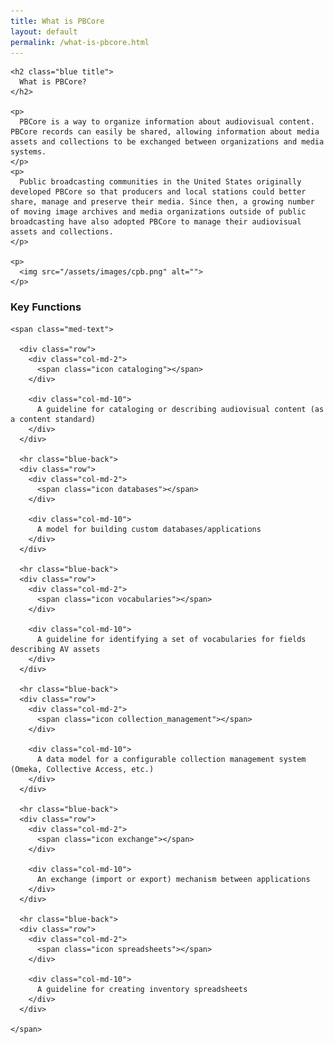 ```yaml
---
title: What is PBCore
layout: default
permalink: /what-is-pbcore.html
---
```


<div class="row">
  <div class="col-md-6">

    <h2 class="blue title">
      What is PBCore?
    </h2>

    <p>
      PBCore is a way to organize information about audiovisual content. PBCore records can easily be shared, allowing information about media assets and collections to be exchanged between organizations and media systems.
    </p>
    <p>
      Public broadcasting communities in the United States originally developed PBCore so that producers and local stations could better share, manage and preserve their media. Since then, a growing number of moving image archives and media organizations outside of public broadcasting have also adopted PBCore to manage their audiovisual assets and collections. 
    </p>

    <p>
      <img src="/assets/images/cpb.png" alt="">
    </p>

  </div>

  <div class="col-md-6">
    <h3>
      Key Functions
    </h3>

    <span class="med-text">

      <div class="row">
        <div class="col-md-2">
          <span class="icon cataloging"></span>
        </div>

        <div class="col-md-10">
          A guideline for cataloging or describing audiovisual content (as a content standard)
        </div>
      </div>

      <hr class="blue-back">
      <div class="row">
        <div class="col-md-2">
          <span class="icon databases"></span>
        </div>

        <div class="col-md-10">
          A model for building custom databases/applications
        </div>
      </div>

      <hr class="blue-back">
      <div class="row">
        <div class="col-md-2">
          <span class="icon vocabularies"></span>
        </div>

        <div class="col-md-10">
          A guideline for identifying a set of vocabularies for fields describing AV assets
        </div>
      </div>

      <hr class="blue-back">
      <div class="row">
        <div class="col-md-2">
          <span class="icon collection_management"></span>
        </div>

        <div class="col-md-10">
          A data model for a configurable collection management system (Omeka, Collective Access, etc.)
        </div>
      </div>

      <hr class="blue-back">
      <div class="row">
        <div class="col-md-2">
          <span class="icon exchange"></span>
        </div>

        <div class="col-md-10">
          An exchange (import or export) mechanism between applications
        </div>
      </div>

      <hr class="blue-back">
      <div class="row">
        <div class="col-md-2">
          <span class="icon spreadsheets"></span>
        </div>

        <div class="col-md-10">
          A guideline for creating inventory spreadsheets
        </div>
      </div>

    </span>
  </div>
</div>
